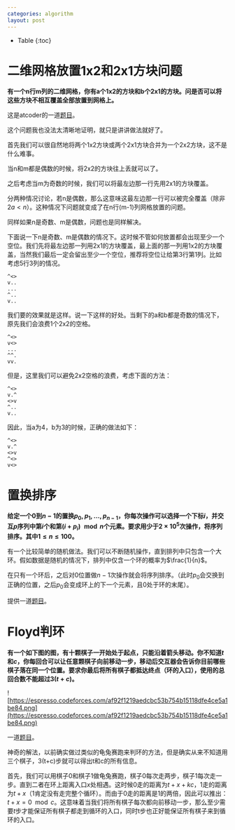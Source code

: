 ```yaml
---
categories: algorithm
layout: post
---
```


- Table
{:toc}

# 二维网格放置1x2和2x1方块问题

**有一个n行m列的二维网格，你有a个1x2的方块和b个2x1的方块。问是否可以将这些方块不相互覆盖全部放置到网格上。**

这是atcoder的一道[题目](https://atcoder.jp/contests/agc021/tasks/agc021_c)。

这个问题我也没法太清晰地证明，就只是讲讲做法就好了。

首先我们可以很自然地将两个1x2方块或两个2x1方块合并为一个2x2方块，这不是什么难事。

当n和m都是偶数的时候，将2x2的方块往上丢就可以了。

之后考虑当m为奇数的时候，我们可以将最左边那一行先用2x1的方块覆盖。

分两种情况讨论，若n是偶数，那么这意味这最左边那一行可以被完全覆盖（除非$2a<n$）。这种情况下问题就变成了在n行(m-1)列网格放置的问题。

同样如果n是奇数、m是偶数，问题也是同样解决。

下面说一下n是奇数、m是偶数的情况下。这时候不管如何放置都会出现至少一个空位。我们先将最左边那一列用2x1的方块覆盖，最上面的那一列用1x2的方块覆盖，当然我们最后一定会留出至少一个空位，推荐将空位让给第3行第1列。比如考虑5行3列的情况。

```
^<>
v..
...
^..
v..
```

我们要的效果就是这样。说一下这样的好处。当剩下的a和b都是奇数的情况下，原先我们会浪费1个2x2的空格。

```
^<>
v<>
...
^^.
vv.
```


但是，这里我们可以避免2x2空格的浪费，考虑下面的方法：

```
^<>
v.^
<>v
^..
v..
```

因此，当a为4，b为3的时候，正确的做法如下：

```
^<>
v.^
<>v
^<>
v<>
```

# 置换排序

**给定一个$0$到$n-1$的置换$p_0,p_1,\ldots,p_{n-1}$，你每次操作可以选择一个下标$i$，并交互$p$序列中第$i$个和第$(i+p_i)\mod n$个元素。要求用少于$2\times 10^5$次操作，将序列排序。其中$1\leq n\leq 100$。**

有一个比较简单的随机做法。我们可以不断随机操作，直到排列中只包含一个大环。假如数据是随机的情况下，排列中仅含一个环的概率为$\frac{1}{n}$。

在只有一个环后，之后对$0$位置做$n-1$次操作就会将序列排序。（此时$p_0$会交换到正确的位置，之后$p_0$会变成环上的下一个元素，且$0$处于环的末尾）。

提供一道[题目](https://atcoder.jp/contests/arc110/tasks/arc110_f)。

# Floyd判环

**有一个如下图的图，有十颗棋子一开始处于起点，只能沿着箭头移动。你不知道$t$和$c$，你每回合可以让任意颗棋子向前移动一步，移动后交互器会告诉你目前哪些棋子落在同一个位置。要求你最后将所有棋子都抵达终点（环的入口），使用的总回合数不能超过$3(t+c)$。**

![https://espresso.codeforces.com/af92f1219aedcbc53b754b15118dfe4ce5a1be84.png](https://espresso.codeforces.com/af92f1219aedcbc53b754b15118dfe4ce5a1be84.png)

一道[题目](https://codeforces.com/problemset/problem/1137/D)。

神奇的解法，以前确实做过类似的龟兔赛跑来判环的方法，但是确实从来不知道用三个棋子，3(t+c)步就可以得出t和c的所有信息。

首先，我们可以用棋子0和棋子1做龟兔赛跑，棋子0每次走两步，棋子1每次走一步。直到二者在环上距离入口$x$处相遇。这时候0走的距离为$t+x+kc$，1走的距离为$t+x$（1肯定没有走完整个循环）。而由于0走的距离是1的两倍，因此可以推出：$t+x=0\mod c$。这意味着当我们将所有棋子每次都向前移动一步，那么至少需要$t$步才能保证所有棋子都走到循环的入口，同时t步也正好能保证所有棋子来到循环的入口。